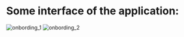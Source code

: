 # Some interface of the application:
![onbording_1](https://github.com/caiquocdat/SappAi-Ver-1/assets/71485766/0d94b777-dab7-4516-a500-e581876fd8d5)
![onbording_2](https://github.com/caiquocdat/SappAi-Ver-1/assets/71485766/4f6a7dcf-3377-41ab-b5dc-2687c5895329)
